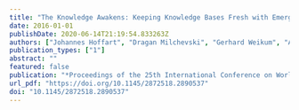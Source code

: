 ```yaml
---
title: "The Knowledge Awakens: Keeping Knowledge Bases Fresh with Emerging Entities"
date: 2016-01-01
publishDate: 2020-06-14T21:19:54.833263Z
authors: ["Johannes Hoffart", "Dragan Milchevski", "Gerhard Weikum", "Avishek Anand", "Jaspreet Singh"]
publication_types: ["1"]
abstract: ""
featured: false
publication: "*Proceedings of the 25th International Conference on World Wide Web, WWW 2016, Montreal, Canada, April 11-15, 2016, Companion Volume*"
url_pdf: "https://doi.org/10.1145/2872518.2890537"
doi: "10.1145/2872518.2890537"
---
```



